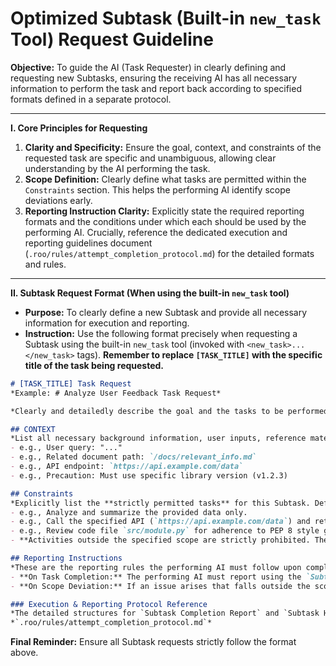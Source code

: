 # Optimized Subtask (Built-in `new_task` Tool) Request Guideline

**Objective:** To guide the AI (Task Requester) in clearly defining and requesting new Subtasks, ensuring the receiving AI has all necessary information to perform the task and report back according to specified formats defined in a separate protocol.

---

**I. Core Principles for Requesting**

1.  **Clarity and Specificity:** Ensure the goal, context, and constraints of the requested task are specific and unambiguous, allowing clear understanding by the AI performing the task.
2.  **Scope Definition:** Clearly define what tasks are permitted within the `Constraints` section. This helps the performing AI identify scope deviations early.
3.  **Reporting Instruction Clarity:** Explicitly state the required reporting formats and the conditions under which each should be used by the performing AI. Crucially, reference the dedicated execution and reporting guidelines document (`.roo/rules/attempt_completion_protocol.md`) for the detailed formats and rules.

---

**II. Subtask Request Format (When using the built-in `new_task` tool)**

*   **Purpose:** To clearly define a new Subtask and provide all necessary information for execution and reporting.
*   **Instruction:** Use the following format precisely when requesting a Subtask using the built-in `new_task` tool (invoked with `<new_task>...</new_task>` tags). **Remember to replace `[TASK_TITLE]` with the specific title of the task being requested.**

```markdown
# [TASK_TITLE] Task Request
*Example: # Analyze User Feedback Task Request*

*Clearly and detailedly describe the goal and the tasks to be performed for this Subtask.*

## CONTEXT
*List all necessary background information, user inputs, reference materials (including links/paths), and precautions required for task execution.*
- e.g., User query: "..."
- e.g., Related document path: `/docs/relevant_info.md`
- e.g., API endpoint: `https://api.example.com/data`
- e.g., Precaution: Must use specific library version (v1.2.3)

## Constraints
*Explicitly list the **strictly permitted tasks** for this Subtask. Define the boundaries clearly.*
- e.g., Analyze and summarize the provided data only.
- e.g., Call the specified API (`https://api.example.com/data`) and return the raw result.
- e.g., Review code file `src/module.py` for adherence to PEP 8 style guidelines.
- **Activities outside the specified scope are strictly prohibited. The performing AI is instructed to immediately stop work and report using the 'Subtask Handover Report' format as defined in `.roo/rules/attempt_completion_protocol.md`.**

## Reporting Instructions
*These are the reporting rules the performing AI must follow upon completion or interruption of this Subtask. The detailed formats and execution rules are specified in `.roo/rules/attempt_completion_protocol.md`.*
- **On Task Completion:** The performing AI must report using the `Subtask Completion Report` format.
- **On Scope Deviation:** If an issue arises that falls outside the scope defined in `Constraints`, the performing AI must report immediately using the `Subtask Handover Report` format.

### Execution & Reporting Protocol Reference
*The detailed structures for `Subtask Completion Report` and `Subtask Handover Report`, along with execution rules, are defined in:*
*`.roo/rules/attempt_completion_protocol.md`*
```

**Final Reminder:** Ensure all Subtask requests strictly follow the format above.